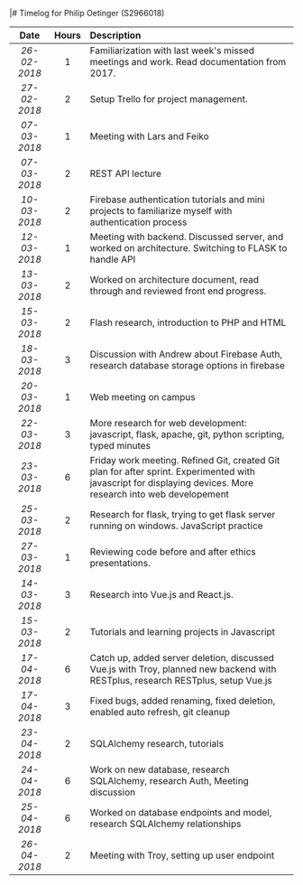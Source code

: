 
|# Timelog for Philip Oetinger (S2966018)

| Date         |   Hours     | Description                                                                                                        |
| :---:        |       :---: | :---                                                                                                               |
| *26-02-2018* | 1 | Familiarization with last week's missed meetings and work. Read documentation from 2017.                                     |
| *27-02-2018* | 2 | Setup Trello for project management. 
| *07-03-2018* | 1 | Meeting with Lars and Feiko
| *07-03-2018* | 2 | REST API lecture                                                                                        |
| *10-03-2018* | 2 | Firebase authentication tutorials and mini projects to familiarize myself with authentication process|
| *12-03-2018* | 1 | Meeting with backend. Discussed server, and worked on architecture. Switching to FLASK to handle API|
| *13-03-2018* | 2 | Worked on architecture document, read through and reviewed front end progress. |
| *15-03-2018* | 2 | Flash research, introduction to PHP and HTML
| *18-03-2018* | 3 | Discussion with Andrew about Firebase Auth, research database storage options in firebase|
| *20-03-2018* | 1 | Web meeting on campus
| *22-03-2018* | 3 | More research for web development: javascript, flask, apache, git, python scripting, typed minutes|
| *23-03-2018* | 6 | Friday work meeting. Refined Git, created Git plan for after sprint. Experimented with javascript for displaying devices. More research into web developement|
| *25-03-2018* | 2 | Research for flask, trying to get flask server running on windows. JavaScript practice|
| *27-03-2018* | 1 | Reviewing code before and after ethics presentations.|
| *14-03-2018* | 3 | Research into Vue.js and React.js.|
| *15-03-2018* | 2 | Tutorials and learning projects in Javascript|
| *17-04-2018* | 6 | Catch up, added server deletion, discussed Vue.js with Troy, planned new backend with RESTplus, research RESTplus, setup Vue.js|
| *17-04-2018* | 3 | Fixed bugs, added renaming, fixed deletion, enabled auto refresh, git cleanup|
| *23-04-2018* | 2 | SQLAlchemy research, tutorials|
| *24-04-2018* | 6 | Work on new database, research SQLAlchemy, research Auth, Meeting discussion |
| *25-04-2018* | 6 | Worked on database endpoints and model, research SQLAlchemy relationships|
| *26-04-2018* | 2 | Meeting with Troy, setting up user endpoint|